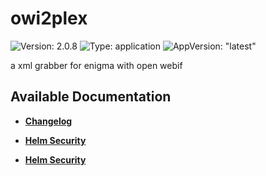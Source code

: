 # owi2plex

![Version: 2.0.8](https://img.shields.io/badge/Version-2.0.8-informational?style=flat-square) ![Type: application](https://img.shields.io/badge/Type-application-informational?style=flat-square) ![AppVersion: "latest"](https://img.shields.io/badge/AppVersion-"latest"-informational?style=flat-square)

a xml grabber for enigma with open webif

## Available Documentation

- [**Changelog**](CHANGELOG)

- [**Helm Security**](container-security)

- [**Helm Security**](helm-security)


